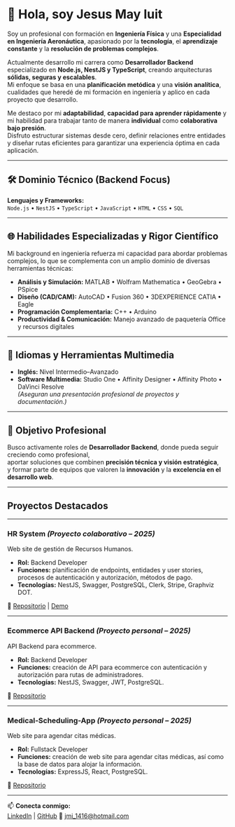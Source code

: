 # 👋 Hola, soy **Jesus May Iuit**

Soy un profesional con formación en **Ingeniería Física** y una **Especialidad en Ingeniería Aeronáutica**, apasionado por la **tecnología**, el **aprendizaje constante** y la **resolución de problemas complejos**.

Actualmente desarrollo mi carrera como **Desarrollador Backend** especializado en **Node.js, NestJS y TypeScript**, creando arquitecturas **sólidas, seguras y escalables**.  
Mi enfoque se basa en una **planificación metódica** y una **visión analítica**, cualidades que heredé de mi formación en ingeniería y aplico en cada proyecto que desarrollo.

Me destaco por mi **adaptabilidad**, **capacidad para aprender rápidamente** y mi habilidad para trabajar tanto de manera **individual** como **colaborativa bajo presión**.  
Disfruto estructurar sistemas desde cero, definir relaciones entre entidades y diseñar rutas eficientes para garantizar una experiencia óptima en cada aplicación.

---

## 🛠️ Dominio Técnico (Backend Focus)

**Lenguajes y Frameworks:**  
`Node.js` • `NestJS` • `TypeScript` • `JavaScript` • `HTML` • `CSS` • `SQL`

---

## 🌐 Habilidades Especializadas y Rigor Científico

Mi background en ingeniería refuerza mi capacidad para abordar problemas complejos, lo que se complementa con un amplio dominio de diversas herramientas técnicas:

- **Análisis y Simulación:** MATLAB • Wolfram Mathematica • GeoGebra • PSpice  
- **Diseño (CAD/CAM):** AutoCAD • Fusion 360 • 3DEXPERIENCE CATIA • Eagle  
- **Programación Complementaria:** C++ • Arduino  
- **Productividad & Comunicación:** Manejo avanzado de paquetería Office y recursos digitales

---

## 💬 Idiomas y Herramientas Multimedia

- **Inglés:** Nivel Intermedio–Avanzado  
- **Software Multimedia:** Studio One • Affinity Designer • Affinity Photo • DaVinci Resolve  
  *(Aseguran una presentación profesional de proyectos y documentación.)*

---

## 🚀 Objetivo Profesional

Busco activamente roles de **Desarrollador Backend**, donde pueda seguir creciendo como profesional,  
aportar soluciones que combinen **precisión técnica y visión estratégica**,  
y formar parte de equipos que valoren la **innovación** y la **excelencia en el desarrollo web**.

---
## Proyectos Destacados

---

### HR System *(Proyecto colaborativo – 2025)*  
Web site de gestión de Recursos Humanos.  

- **Rol:** Backend Developer  
- **Funciones:** planificación de endpoints, entidades y user stories, procesos de autenticación y autorización, métodos de pago.  
- **Tecnologías:** NestJS, Swagger, PostgreSQL, Clerk, Stripe, Graphviz DOT.  

🔗 [Repositorio](https://github.com/HRSYSTEM-PROJECT/Back) | [Demo](https://back-8cv1.onrender.com/HR#/)

---

### Ecommerce API Backend *(Proyecto personal – 2025)*  
API Backend para ecommerce.  

- **Rol:** Backend Developer  
- **Funciones:** creación de API para ecommerce con autenticación y autorización para rutas de administradores.  
- **Tecnologías:** NestJS, Swagger, JWT, PostgreSQL.  

🔗 [Repositorio](https://github.com/JMayIuit/Ecomerce-Backend-API) 

---

### Medical-Scheduling-App *(Proyecto personal – 2025)*  
Web site para agendar citas médicas.  

- **Rol:** Fullstack Developer  
- **Funciones:** creación de web site para agendar citas médicas, así como la base de datos para alojar la información.  
- **Tecnologías:** ExpressJS, React, PostgreSQL.  

🔗 [Repositorio](https://github.com/JMayIuit/Medical-Scheduling-App) 

---

📫 **Conecta conmigo:**  
[LinkedIn](https://www.linkedin.com/in/jesus-may-iuit-b4272234b) | [GitHub](https://github.com/JMayIuit)
📧 [jmi_1416@hotmail.com](mailto:jmi_1416@hotmail.com)
